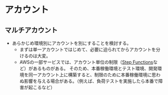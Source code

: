 アカウント
=====

## マルチアカウント

* あらかじめ環境別にアカウントを別にすることを検討する。
  * まずは単一アカウントではじめて、必要に迫られてからアカウントを分けるのは大変。
  * AWSの一部サービスでは、アカウント単位の制限（[Step Functions](https://docs.aws.amazon.com/ja_jp/step-functions/latest/dg/limits.html#service-limits-accounts)など）があるものがある。
  そのため、本番稼働環境とテスト環境、開発環境を同一アカウント上に構築すると、制限のために本番稼働環境に思わぬ影響を与える場合がある。（例えば、負荷テストを実施したら本番で障害が起こるなど）

